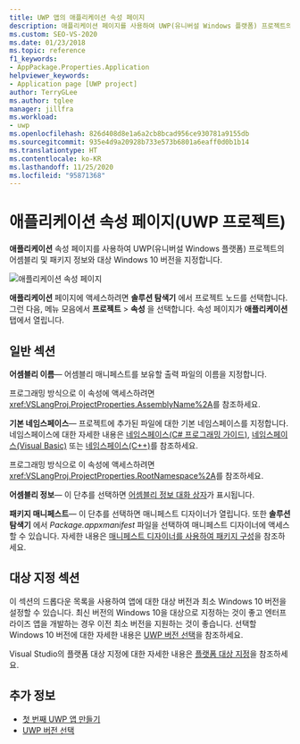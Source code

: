```yaml
---
title: UWP 앱의 애플리케이션 속성 페이지
description: 애플리케이션 페이지를 사용하여 UWP(유니버설 Windows 플랫폼) 프로젝트의 어셈블리 및 패키지 정보와 대상 Windows 10 버전을 지정하는 방법을 알아봅니다.
ms.custom: SEO-VS-2020
ms.date: 01/23/2018
ms.topic: reference
f1_keywords:
- AppPackage.Properties.Application
helpviewer_keywords:
- Application page [UWP project]
author: TerryGLee
ms.author: tglee
manager: jillfra
ms.workload:
- uwp
ms.openlocfilehash: 826d408d8e1a6a2cb8bcad956ce930781a9155db
ms.sourcegitcommit: 935e4d9a20928b733e573b6801a6eaff0d0b1b14
ms.translationtype: HT
ms.contentlocale: ko-KR
ms.lasthandoff: 11/25/2020
ms.locfileid: "95871368"
---
```

# <a name="application-property-page-uwp-projects"></a>애플리케이션 속성 페이지(UWP 프로젝트)

**애플리케이션** 속성 페이지를 사용하여 UWP(유니버설 Windows 플랫폼) 프로젝트의 어셈블리 및 패키지 정보와 대상 Windows 10 버전을 지정합니다.

![애플리케이션 속성 페이지](media/application-page-uwp.png)

**애플리케이션** 페이지에 액세스하려면 **솔루션 탐색기** 에서 프로젝트 노드를 선택합니다. 그런 다음, 메뉴 모음에서 **프로젝트** > **속성** 을 선택합니다. 속성 페이지가 **애플리케이션** 탭에서 열립니다.

## <a name="general-section"></a>일반 섹션

**어셈블리 이름**&mdash; 어셈블리 매니페스트를 보유할 출력 파일의 이름을 지정합니다.

프로그래밍 방식으로 이 속성에 액세스하려면 <xref:VSLangProj.ProjectProperties.AssemblyName%2A>를 참조하세요.

**기본 네임스페이스**&mdash; 프로젝트에 추가된 파일에 대한 기본 네임스페이스를 지정합니다. 네임스페이스에 대한 자세한 내용은 [네임스페이스(C# 프로그래밍 가이드)](/dotnet/csharp/programming-guide/namespaces/), [네임스페이스(Visual Basic)](/dotnet/visual-basic/programming-guide/program-structure/namespaces) 또는 [네임스페이스(C++)](/cpp/cpp/namespaces-cpp)를 참조하세요.

프로그래밍 방식으로 이 속성에 액세스하려면 <xref:VSLangProj.ProjectProperties.RootNamespace%2A>를 참조하세요.

**어셈블리 정보**&mdash; 이 단추를 선택하면 [어셈블리 정보 대화 상자](../../ide/reference/assembly-information-dialog-box.md)가 표시됩니다.

**패키지 매니페스트**&mdash; 이 단추를 선택하면 매니페스트 디자이너가 열립니다. 또한 **솔루션 탐색기** 에서 _Package.appxmanifest_ 파일을 선택하여 매니페스트 디자이너에 액세스할 수 있습니다. 자세한 내용은 [매니페스트 디자이너를 사용하여 패키지 구성](/windows/msix/package/packaging-uwp-apps#configure-your-project)을 참조하세요.

## <a name="targeting-section"></a>대상 지정 섹션

이 섹션의 드롭다운 목록을 사용하여 앱에 대한 대상 버전과 최소 Windows 10 버전을 설정할 수 있습니다. 최신 버전의 Windows 10을 대상으로 지정하는 것이 좋고 엔터프라이즈 앱을 개발하는 경우 이전 최소 버전을 지원하는 것이 좋습니다. 선택할 Windows 10 버전에 대한 자세한 내용은 [UWP 버전 선택](/windows/uwp/updates-and-versions/choose-a-uwp-version)을 참조하세요.

Visual Studio의 플랫폼 대상 지정에 대한 자세한 내용은 [플랫폼 대상 지정](/visualstudio/productinfo/vs2017-compatibility-vs#platform-targeting)을 참조하세요.

## <a name="see-also"></a>추가 정보

- [첫 번째 UWP 앱 만들기](/windows/uwp/get-started/your-first-app)
- [UWP 버전 선택](/windows/uwp/updates-and-versions/choose-a-uwp-version)
